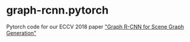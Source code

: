 # graph-rcnn.pytorch
Pytorch code for our ECCV 2018 paper ["Graph R-CNN for Scene Graph Generation"](https://arxiv.org/pdf/1808.00191.pdf)
